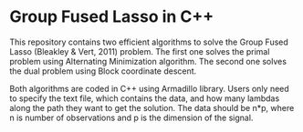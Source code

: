 # Group Fused Lasso in C++
This repository contains two efficient algorithms to solve the Group Fused Lasso (Bleakley & Vert, 2011) problem. 
The first one solves the primal problem using Alternating Minimization algorithm.
The second one solves the dual problem using Block coordinate descent.

Both algorithms are coded in C++ using Armadillo library.
Users only need to specify the text file, which contains the data, and how many lambdas along the path they want to 
get the solution.
The data should be n*p, where n is number of observations and p is the dimension of the signal.
